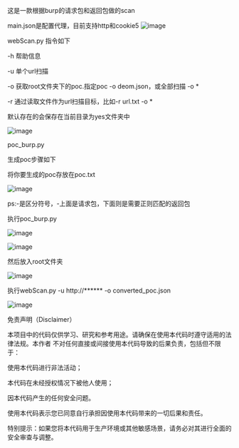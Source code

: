 
这是一款根据burp的请求包和返回包做的scan

main.json是配置代理，目前支持http和cookie5
![image](https://github.com/user-attachments/assets/306aefd4-a28a-4f68-b22d-5c3cf19d901c)

webScan.py 指令如下

-h  帮助信息

-u  单个url扫描

-o  获取root文件夹下的poc.指定poc -o deom.json，或全部扫描 -o  *

-r 通过读取文件作为url扫描目标，比如-r url.txt -o *

默认存在的会保存在当前目录为yes文件夹中

![image](https://github.com/user-attachments/assets/f659f30b-9968-41c6-994d-077c3393be9f)

poc_burp.py

生成poc步骤如下

将你要生成的poc存放在poc.txt

![image](https://github.com/user-attachments/assets/e4b8bc8e-49da-4f83-acd0-d4debbc65b3b)

ps:-是区分符号，-上面是请求包，下面则是需要正则匹配的返回包

执行poc_burp.py

![image](https://github.com/user-attachments/assets/08e54736-76c1-4b3f-8868-72a8bf60d45e)

![image](https://github.com/user-attachments/assets/0037a84d-7a24-4789-8506-7deca01938b0)

然后放入root文件夹

![image](https://github.com/user-attachments/assets/97750a5a-6b52-4a68-adca-ff6712ef46c1)

执行webScan.py -u  http://****** -o converted_poc.json

![image](https://github.com/user-attachments/assets/f4daf8aa-5153-4ef7-86e0-303e76138978)

免责声明（Disclaimer）

本项目中的代码仅供学习、研究和参考用途。请确保在使用本代码时遵守适用的法律法规。本作者 不对任何直接或间接使用本代码导致的后果负责，包括但不限于：

使用本代码进行非法活动；

本代码在未经授权情况下被他人使用；

因本代码产生的任何安全问题。

使用本代码表示您已同意自行承担因使用本代码带来的一切后果和责任。

特别提示：如果您将本代码用于生产环境或其他敏感场景，请务必对其进行全面的安全审查与调整。



